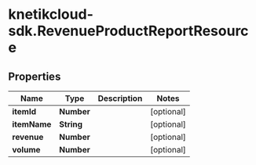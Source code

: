 # knetikcloud-sdk.RevenueProductReportResource

## Properties
Name | Type | Description | Notes
------------ | ------------- | ------------- | -------------
**itemId** | **Number** |  | [optional] 
**itemName** | **String** |  | [optional] 
**revenue** | **Number** |  | [optional] 
**volume** | **Number** |  | [optional] 


